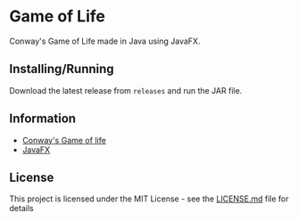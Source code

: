 # Game of Life
Conway's Game of Life made in Java using JavaFX.


## Installing/Running

Download the latest release from `releases` and run the JAR file.


## Information

- [Conway's Game of life](https://en.wikipedia.org/wiki/Conway%27s_Game_of_Life)
- [JavaFX](https://openjfx.io/)

## License

This project is licensed under the MIT License - see the [LICENSE.md](LICENSE.md) file for details
